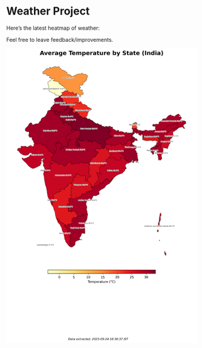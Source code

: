 # Weather Project

Here’s the latest heatmap of weather:

Feel free to leave feedback/improvements.

![India Heatmap](docs/assets/india_heatmap.png?v=D37AF7)
